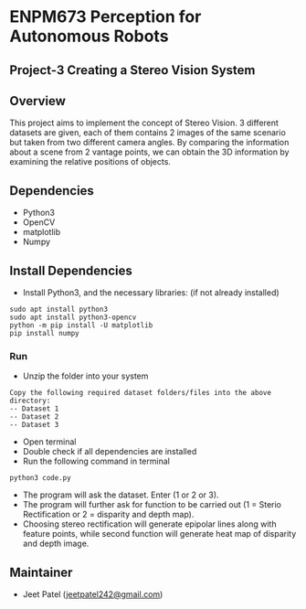 # ENPM673 Perception for Autonomous Robots
## Project-3 Creating a Stereo Vision System

## Overview
This project aims to implement the concept of Stereo Vision. 3 different datasets are given, each of them contains 2 images of the same scenario but taken from two different camera angles. By comparing the
information about a scene from 2 vantage points, we can obtain the 3D
information by examining the relative positions of objects.

## Dependencies
* Python3
* OpenCV
* matplotlib
* Numpy

## Install Dependencies
* Install Python3, and the necessary libraries: (if not already installed)
````
sudo apt install python3
sudo apt install python3-opencv
python -m pip install -U matplotlib
pip install numpy
````

### Run
* Unzip the folder into your system
````
Copy the following required dataset folders/files into the above directory:
-- Dataset 1
-- Dataset 2
-- Dataset 3
````
* Open terminal 
* Double check if all dependencies are installed
* Run the following command in terminal 
````
python3 code.py
````
* The program will ask the dataset. Enter (1 or 2 or 3).
* The program will further ask for function to be carried out (1 = Sterio Rectification or 2 = disparity and depth map).
* Choosing stereo rectification will generate epipolar lines along with feature points, while second function will generate heat map of disparity and depth image.

## Maintainer
* Jeet Patel (jeetpatel242@gmail.com)